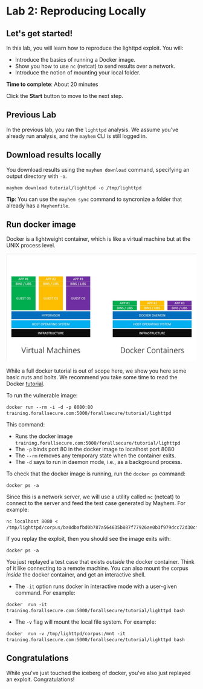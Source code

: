 # Lab 2: Reproducing Locally

## Let's get started! 

In this lab, you will learn how to reproduce the lighttpd exploit. You will:

  * Introduce the basics of running a Docker image. 
  * Show you how to use `nc` (netcat) to send results over a network.
  * Introduce the notion of mounting your local folder. 


**Time to complete**: About 20 minutes
  
Click the **Start** button to move to the next step.

## Previous Lab

In the previous lab, you ran the `lighttpd` analysis. We assume you've already
run analysis, and the `mayhem` CLI is still logged in.

## Download results locally

You download results using the `mayhem download` command, specifying an output
directory with `-o`.  

```
mayhem download tutorial/lighttpd -o /tmp/lighttpd
```

**Tip**: You can use the `mayhem sync` command to syncronize
a folder that already has a `Mayhemfile`.

## Run docker image

Docker is a lightweight container, which is like a virtual 
machine but at the UNIX process level. 

![Docker vs VM](https://raw.githubusercontent.com/dbrumley/fuzzing-cloudshell-tutorial/master/assets/images/docker-vs-vm.jpeg)

While a full docker tutorial is out of scope here, we show you here some basic
nuts and bolts. We recommend you take some time to read the Docker
[tutorial](https://docs.docker.com/get-started/overview/). 


To run the vulnerable image:
```
docker run --rm -i -d -p 8080:80 training.forallsecure.com:5000/forallsecure/tutorial/lighttpd
```

This command:

  * Runs the docker image `training.forallsecure.com:5000/forallsecure/tutorial/lighttpd`
  * The `-p` binds port 80 in the docker image to localhost port 8080
  * The `--rm` removes any temporary state when the
    container exits.
  * The `-d` says to run in daemon mode, i.e., as a background 
    process.

To check that the docker image is running, run the `docker ps` command:

```
docker ps -a
```



Since this is a network server, we will use a utility called
`nc` (netcat) to connect to the server and feed the test case generated by
Mayhem. For example:

```
nc localhost 8080 < /tmp/lighttpd/corpus/ba0dbafbd0b787a564635b887f77926ae0b3f979dcc72d30cf7fdb1707581919
```

If you replay the exploit, then you should see the image exits with:

```
docker ps -a
```

You just replayed a test case that exists *outside* the docker container.  Think
of it like connecting to a remote machine.  You can also mount the corpus
*inside* the docker container, and get an interactive shell.

  * The `-it` option runs docker in interactive mode with a user-given
    command. For example:
```
docker  run -it training.forallsecure.com:5000/forallsecure/tutorial/lighttpd bash
```
  * The `-v` flag will mount the local file system. For example:
```
docker  run -v /tmp/lighttpd/corpus:/mnt -it training.forallsecure.com:5000/forallsecure/tutorial/lighttpd bash
```



## Congratulations

While you've just touched the iceberg of docker, you've also just replayed an
exploit. Congratulations!

<walkthrough-conclusion-trophy></walkthrough-conclusion-trophy>


